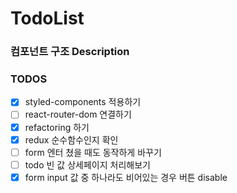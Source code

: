 # TodoList

### 컴포넌트 구조 Description

### TODOS

- [x] styled-components 적용하기
- [ ] react-router-dom 연결하기
- [x] refactoring 하기
- [x] redux 순수함수인지 확인
- [ ] form 엔터 쳤을 때도 동작하게 바꾸기
- [ ] todo 빈 값 상세페이지 처리해보기
- [x] form input 값 중 하나라도 비어있는 경우 버튼 disable
